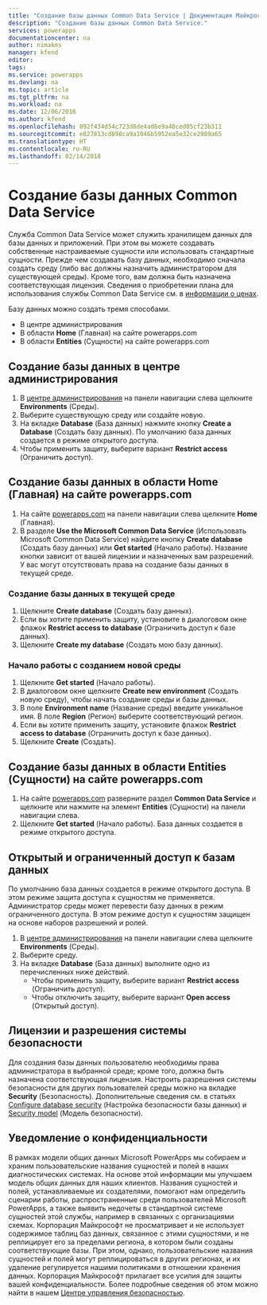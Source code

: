 ```yaml
---
title: "Создание базы данных Common Data Service | Документация Майкрософт"
description: "Создание базы данных Common Data Service."
services: powerapps
documentationcenter: na
author: nimakms
manager: kfend
editor: 
tags: 
ms.service: powerapps
ms.devlang: na
ms.topic: article
ms.tgt_pltfrm: na
ms.workload: na
ms.date: 12/06/2016
ms.author: kfend
ms.openlocfilehash: 892f434d54c723d8de4ad6e9a48ced05cf23b311
ms.sourcegitcommit: e827813cd898ca9a1046b5952ea5e32ce2989a65
ms.translationtype: HT
ms.contentlocale: ru-RU
ms.lasthandoff: 02/14/2018
---
```

# <a name="create-a-common-data-service-database"></a>Создание базы данных Common Data Service
Служба Common Data Service может служить хранилищем данных для базы данных и приложений. При этом вы можете создавать собственные настраиваемые сущности или использовать стандартные сущности. Прежде чем создавать базу данных, необходимо сначала создать среду (либо вас должны назначить администратором для существующей среды). Кроме того, вам должна быть назначена соответствующая лицензия. Сведения о приобретении плана для использования службы Common Data Service см. в [информации о ценах](pricing-billing-skus.md).

Базу данных можно создать тремя способами.

* В центре администрирования
* В области **Home** (Главная) на сайте powerapps.com
* В области **Entities** (Сущности) на сайте powerapps.com

## <a name="create-a-database-in-the-admin-center"></a>Создание базы данных в центре администрирования
1. В [центре администрирования](https://admin.powerapps.com) на панели навигации слева щелкните **Environments** (Среды).
2. Выберите существующую среду или создайте новую.
3. На вкладке **Database** (База данных) нажмите кнопку **Create a Database** (Создать базу данных). По умолчанию база данных создается в режиме открытого доступа.
4. Чтобы применить защиту, выберите вариант **Restrict access** (Ограничить доступ).

## <a name="create-a-database-in-the-home-pane-of-powerappscom"></a>Создание базы данных в области Home (Главная) на сайте powerapps.com
1. На сайте [powerapps.com](https://web.powerapps.com) на панели навигации слева щелкните **Home** (Главная).
2. В разделе **Use the Microsoft Common Data Service** (Использовать Microsoft Common Data Service) найдите кнопку **Create database** (Создать базу данных) или **Get started** (Начало работы). Название кнопки зависит от вашей лицензии и назначенных вам разрешений. У вас могут отсутствовать права на создание базы данных в текущей среде.

### <a name="create-database-in-current-environnmet"></a>Создание базы данных в текущей среде
1. Щелкните **Create database** (Создать базу данных).
2. Если вы хотите применить защиту, установите в диалоговом окне флажок **Restrict access to database** (Ограничить доступ к базе данных).
3. Щелкните **Create my database** (Создать мою базу данных).

### <a name="get-started-by-creating-a-new-environment"></a>Начало работы с созданием новой среды
1. Щелкните **Get started** (Начало работы).
2. В диалоговом окне щелкните **Create new environment** (Создать новую среду), чтобы начать создание среды и базы данных.
3. В поле **Environment name** (Название среды) введите уникальное имя. В поле **Region** (Регион) выберите соответствующий регион.
4. Если вы хотите применить защиту, установите флажок **Restrict access to database** (Ограничить доступ к базе данных).
5. Щелкните **Create** (Создать).

## <a name="create-a-database-in-the-entities-pane-of-powerappscom"></a>Создание базы данных в области Entities (Сущности) на сайте powerapps.com
1. На сайте [powerapps.com](https://web.powerapps.com) разверните раздел **Common Data Service** и щелкните или нажмите на элемент **Entities** (Сущности) на панели навигации слева.
2. Щелкните **Get started** (Начало работы). База данных создается в режиме открытого доступа.

## <a name="open-and-restricted-databases"></a>Открытый и ограниченный доступ к базам данных
По умолчанию база данных создается в режиме открытого доступа. В этом режиме защита доступа к сущностям не применяется. Администратор среды может перевести базу данных в режим ограниченного доступа. В этом режиме доступ к сущностям защищен на основе наборов разрешений и ролей.

1. В [центре администрирования](https://admin.powerapps.com) на панели навигации слева щелкните **Environments** (Среды).
2. Выберите среду.
3. На вкладке **Database** (База данных) выполните одно из перечисленных ниже действий.
   * Чтобы применить защиту, выберите вариант **Restrict access** (Ограничить доступ).
   * Чтобы отключить защиту, выберите вариант **Open access** (Открытый доступ).

## <a name="license-and-security-permissions"></a>Лицензии и разрешения системы безопасности
Для создания базы данных пользователю необходимы права администратора в выбранной среде; кроме того, должна быть назначена соответствующая лицензия. Настроить разрешения системы безопасности для других пользователей среды можно на вкладке **Security** (Безопасность). Дополнительные сведения см. в статьях [Configure database security](database-security.md) (Настройка безопасности базы данных) и [Security model](https://docs.microsoft.com/common-data-service/entity-reference/security-model) (Модель безопасности).

## <a name="privacy-notice"></a>Уведомление о конфиденциальности
В рамках модели общих данных Microsoft PowerApps мы собираем и храним пользовательские названия сущностей и полей в наших диагностических системах.  На основе этой информации мы улучшаем модель общих данных для наших клиентов. Названия сущностей и полей, устанавливаемые их создателями, помогают нам определить сценарии работы, распространенные среди пользователей Microsoft PowerApps, а также выявить недочеты в стандартной системе сущностей этой службы, например в связанных с организациями схемах. Корпорация Майкрософт не просматривает и не использует содержимое таблиц баз данных, связанное с этими сущностями, и не реплицирует его за пределами региона, в котором были созданы соответствующие базы. При этом, однако, пользовательские названия сущностей и полей могут реплицироваться в других регионах, и их удаление регулируется нашими политиками в отношении хранения данных. Корпорация Майкрософт прилагает все усилия для защиты вашей конфиденциальности. Более подробные сведения об этом можно найти в нашем [Центре управления безопасностью](https://www.microsoft.com/trustcenter/Privacy/default.aspx).

